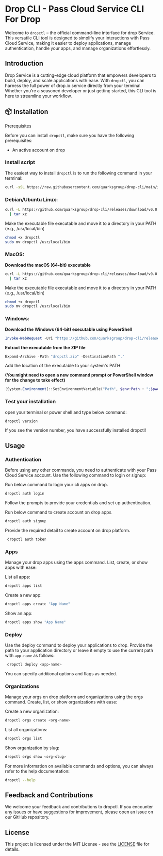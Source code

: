 # Drop CLI - Pass Cloud Service CLI For Drop

Welcome to `dropctl` – the official command-line interface for drop Service. This versatile CLI tool is designed to simplify your interactions with Pass Cloud Service,
making it easier to deploy applications, manage authentication, handle your apps, and manage organizations effortlessly.

## Introduction

Drop Service is a cutting-edge cloud platform that empowers developers to build, deploy, and scale applications with ease. With `dropctl`,
you can harness the full power of drop.io service directly from your terminal. Whether you're a seasoned developer or just getting started, this CLI tool is here to streamline your workflow.

## 📦 Installation

Prerequisites

Before you can install `dropctl`, make sure you have the following prerequisites:

- An active account on drop

### Install script

The easiest way to install `dropctl` is to run the following command in your terminal:

```sh
curl -sSL https://raw.githubusercontent.com/quarksgroup/drop-cli/main/install.sh | sh
```

### Debian/Ubuntu Linux:

```sh
curl -L https://github.com/quarksgroup/drop-cli/releases/download/v0.0.1/dropctl-linux-amd64.tar.gz \
  | tar xz
```

Make the executable file executable and move it to a directory in your PATH (e.g., /usr/local/bin)

```sh
chmod +x dropctl
sudo mv dropctl /usr/local/bin
```

### MacOS:

**Download the macOS (64-bit) executable**

```sh
curl -L https://github.com/quarksgroup/drop-cli/releases/download/v0.0.1/dropctl-darwin-amd64.tar.gz \
  | tar xz
```

Make the executable file executable and move it to a directory in your PATH (e.g., /usr/local/bin)

```sh
chmod +x dropctl
sudo mv dropctl /usr/local/bin
```

### Windows:

**Download the Windows (64-bit) executable using PowerShell**

```powershell
Invoke-WebRequest -Uri "https://github.com/quarksgroup/drop-cli/releases/download/v0.0.1/dropctl-windows-amd64.zip" -OutFile "dropctl.zip"
```

**Extract the executable from the ZIP file**

```powershell
Expand-Archive -Path "dropctl.zip" -DestinationPath "."
```

Add the location of the executable to your system's PATH

**(You might need to open a new command prompt or PowerShell window for the change to take effect)**

```powershell
[System.Environment]::SetEnvironmentVariable("Path", $env:Path + ";$pwd", [System.EnvironmentVariableTarget]::Machine)
```

### Test your installation

open your terminal or power shell and type below command:

```sh
dropctl version
```

If you see the version number, you have successfully installed dropctl!

## Usage

### Authentication

Before using any other commands, you need to authenticate with your Pass Cloud Service account. Use the following command to login or signup:

Run below command to login your cli apps on drop.

```sh
dropctl auth login
```

Follow the prompts to provide your credentials and set up authentication.

Run below command to create account on drop apps.

```sh
dropctl auth signup
```

Provide the required detail to create account on drop platform.

```sh
 dropctl auth token
```

### Apps

Manage your drop apps using the apps command. List, create, or show apps with ease:

List all apps:

```sh
dropctl apps list
```

Create a new app:

```sh
dropctl apps create "App Name"
```

Show an app:

```sh
dropctl apps show "App Name"
```

### Deploy

Use the deploy command to deploy your applications to drop. Provide the path to your application directory or leave it empty to use the current path with `app-name` as follows:

```sh
 dropctl deploy <app-name>
```

You can specify additional options and flags as needed.

### Organizations

Manage your orgs on drop platform and organizations using the orgs command. Create, list, or show organizations with ease:

Create a new organization:

```sh
dropctl orgs create <org-name>
```

List all organizations:

```sh
dropctl orgs list
```

Show organization by slug:

```sh
dropctl orgs show <org-slug>
```

For more information on available commands and options, you can always refer to the help documentation:

```sh
dropctl --help
```

## Feedback and Contributions

We welcome your feedback and contributions to dropctl. If you encounter any issues or have suggestions for improvement, please open an issue on our GitHub repository.

## License

This project is licensed under the MIT License - see the [LICENSE](LICENSE) file for details.
